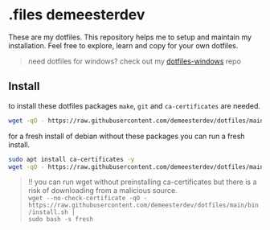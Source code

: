 # .files demeesterdev

These are my dotfiles. This repository helps me to setup and maintain my installation. Feel free to explore, learn and copy for your own dotfiles.

> need dotfiles for windows? check out my [dotfiles-windows](https://github.com/demeesterdev/dotfiles-windows) repo

## Install

to install these dotfiles packages `make`, `git` and `ca-certificates` are needed.

```bash
wget -qO - https://raw.githubusercontent.com/demeesterdev/dotfiles/main/bin/install.sh | bash -s dotfiles
```

for a fresh install of debian without these packages you can run a fresh install.

```bash
sudo apt install ca-certificates -y
wget -qO - https://raw.githubusercontent.com/demeesterdev/dotfiles/main/bin/install.sh | sudo bash -s fresh
```

> !! you can run wget without preinstalling ca-certificates but there is a risk of downloading from a malicious source.  
> `wget --no-check-certificate -qO - https://raw.githubusercontent.com/demeesterdev/dotfiles/main/bin/install.sh |`  
> `sudo bash -s fresh`